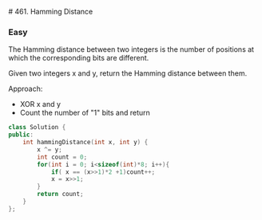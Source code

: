 # 461. Hamming Distance
### Easy

The Hamming distance between two integers is the number of positions at which the corresponding bits are different.

Given two integers x and y, return the Hamming distance between them.

Approach:
* XOR x and y
* Count the number of "1" bits and return
```cpp
class Solution {
public:
    int hammingDistance(int x, int y) {
        x ^= y;
        int count = 0;
        for(int i = 0; i<sizeof(int)*8; i++){
            if( x == (x>>1)*2 +1)count++;
            x = x>>1;
        }
        return count;
    }
};
```